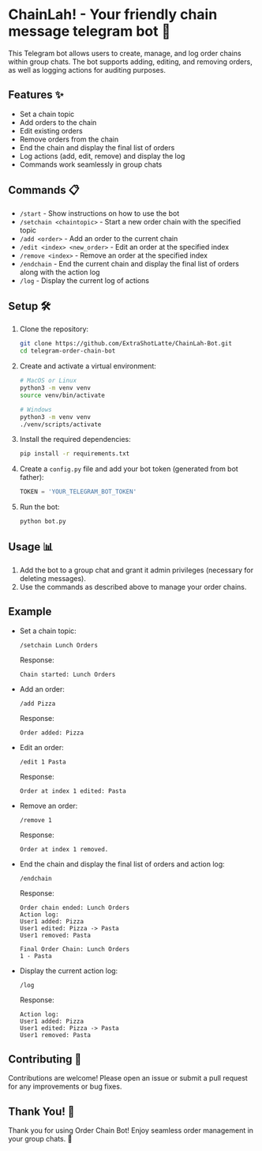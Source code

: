 # ChainLah! - Your friendly chain message telegram bot 🤖

This Telegram bot allows users to create, manage, and log order chains within group chats. The bot supports adding, editing, and removing orders, as well as logging actions for auditing purposes.

## Features ✨

- Set a chain topic
- Add orders to the chain
- Edit existing orders
- Remove orders from the chain
- End the chain and display the final list of orders
- Log actions (add, edit, remove) and display the log
- Commands work seamlessly in group chats

## Commands 📋

- `/start` - Show instructions on how to use the bot
- `/setchain <chaintopic>` - Start a new order chain with the specified topic
- `/add <order>` - Add an order to the current chain
- `/edit <index> <new_order>` - Edit an order at the specified index
- `/remove <index>` - Remove an order at the specified index
- `/endchain` - End the current chain and display the final list of orders along with the action log
- `/log` - Display the current log of actions

## Setup 🛠️

1. Clone the repository:
    ```bash
    git clone https://github.com/ExtraShotLatte/ChainLah-Bot.git
    cd telegram-order-chain-bot
    ```

2. Create and activate a virtual environment:
    ```bash
    # MacOS or Linux
    python3 -m venv venv
    source venv/bin/activate

    # Windows
    python3 -m venv venv
    ./venv/scripts/activate
    ```

3. Install the required dependencies:
    ```bash
    pip install -r requirements.txt
    ```

4. Create a `config.py` file and add your bot token (generated from bot father):
    ```python
    TOKEN = 'YOUR_TELEGRAM_BOT_TOKEN'
    ```

5. Run the bot:
    ```bash
    python bot.py
    ```

## Usage 📊

1. Add the bot to a group chat and grant it admin privileges (necessary for deleting messages).
2. Use the commands as described above to manage your order chains.

## Example

- Set a chain topic:
    ```text
    /setchain Lunch Orders
    ```
    Response:
    ```text
    Chain started: Lunch Orders
    ```

- Add an order:
    ```text
    /add Pizza
    ```
    Response:
    ```text
    Order added: Pizza
    ```

- Edit an order:
    ```text
    /edit 1 Pasta
    ```
    Response:
    ```text
    Order at index 1 edited: Pasta
    ```

- Remove an order:
    ```text
    /remove 1
    ```
    Response:
    ```text
    Order at index 1 removed.
    ```

- End the chain and display the final list of orders and action log:
    ```text
    /endchain
    ```
    Response:
    ```text
    Order chain ended: Lunch Orders
    Action log:
    User1 added: Pizza
    User1 edited: Pizza -> Pasta
    User1 removed: Pasta

    Final Order Chain: Lunch Orders
    1 - Pasta
    ```

- Display the current action log:
    ```text
    /log
    ```
    Response:
    ```text
    Action log:
    User1 added: Pizza
    User1 edited: Pizza -> Pasta
    User1 removed: Pasta
    ```

## Contributing  🤝

Contributions are welcome! Please open an issue or submit a pull request for any improvements or bug fixes.

## Thank You! 📜

Thank you for using Order Chain Bot! Enjoy seamless order management in your group chats. 🎉